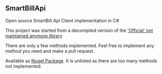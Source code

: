 ## SmartBillApi

Open source SmartBill Api Client implementation in C#

This project was started from a decompiled version of
the ['Official' not maintained anymore library](https://www.nuget.org/packages/SmartBillCloudApi.dll)

There are only a few methods implemented. Feel free to implement any method you need and make a pull request.

Available as [Nuget Package](https://www.nuget.org/packages/SmartBillApi/). It is unlisted as there are too many methods
not implemented.